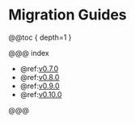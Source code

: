 # Migration Guides

@@toc { depth=1 }

@@@ index

* @ref:[v0.7.0](v0.7.0-Migration-Guide.md)
* @ref:[v0.8.0](v0.8.0-Migration-Guide.md)
* @ref:[v0.9.0](v0.9.0-Migration-Guide.md)
* @ref:[v0.10.0](v0.10.0-Migration-Guide.md)

@@@
